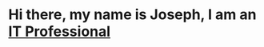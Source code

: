 <h1> Hi there, my name is Joseph, I am an <a href="https://www.linkedin.com/in/joseph-valerio-8a0631260/">IT Professional</a>  </h1>
